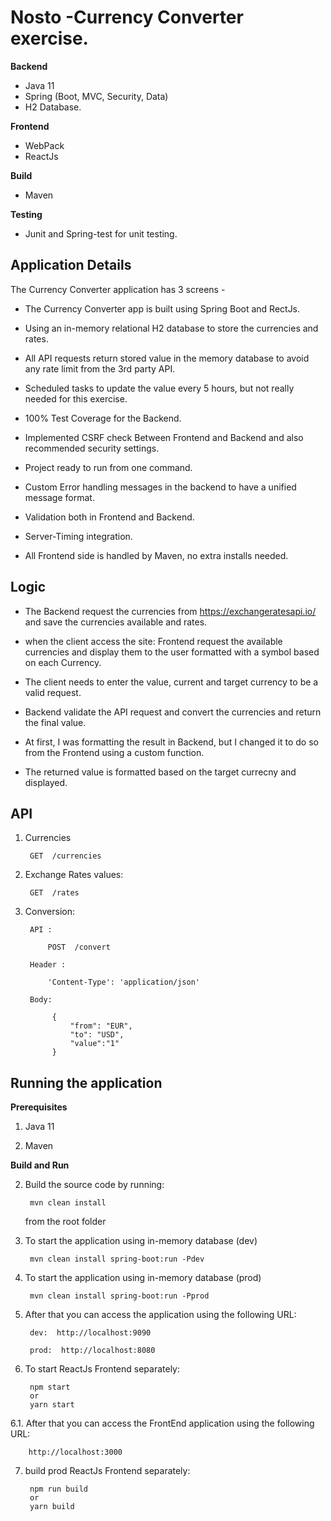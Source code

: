 # Nosto -Currency Converter exercise.

**Backend**
- Java 11
- Spring (Boot, MVC, Security, Data)
- H2 Database.

**Frontend**
- WebPack
- ReactJs

**Build**
- Maven

**Testing**
- Junit and Spring-test for unit testing.


## Application Details

The Currency Converter application has 3 screens -

- The Currency Converter app is built using Spring Boot and RectJs. 

- Using an in-memory relational H2 database to store the currencies and rates.

- All API requests return stored value in the memory database to avoid any rate limit from the 3rd party API.

- Scheduled tasks to update the value every 5 hours, but not really needed for this exercise.

- 100% Test Coverage for the Backend.

- Implemented CSRF check Between Frontend and Backend and also recommended security settings.

- Project ready to run from one command.

- Custom Error handling messages in the backend to have a unified message format.

- Validation both in Frontend and Backend.

- Server-Timing integration.

- All Frontend side is handled by Maven, no extra installs needed.


## Logic

- The Backend request the currencies from https://exchangeratesapi.io/ and save the currencies available and rates.

- when the client access the site: Frontend request the available currencies and display them to the user formatted with a symbol based on each Currency.

- The client needs to enter the value, current and target currency to be a valid request.

- Backend validate the API request and convert the currencies and return the final value.

- At first, I was formatting the result in Backend, but I changed it to do so from the Frontend using a custom function.

- The returned value is formatted based on the target currecny and displayed.





API
---

1. Currencies
		
		GET  /currencies
		
2. Exchange Rates values:
    
		GET  /rates

3. Conversion:
    
        API :
        
            POST  /convert
                
        Header :   
         
            'Content-Type': 'application/json'
            
        Body:
     
             {
                 "from": "EUR",
                 "to": "USD",
                 "value":"1"
             }




Running the application
---
**Prerequisites**

1. Java 11

4. Maven

**Build and Run**


2. Build the source code by running:   
		
		mvn clean install 
   from the root folder

3. To start the application using in-memory database (dev)
		
		mvn clean install spring-boot:run -Pdev

4. To start the application using in-memory database (prod)
		
		mvn clean install spring-boot:run -Pprod

5. After that you can access the application using the following URL:

        
        dev:  http://localhost:9090
        
        prod:  http://localhost:8080

6. To start ReactJs Frontend separately:
        
        npm start
        or
        yarn start
        
6.1. After that you can access the FrontEnd application using the following URL:      

 		http://localhost:3000

        
7. build prod ReactJs Frontend separately:
        
        npm run build
        or
        yarn build
        
